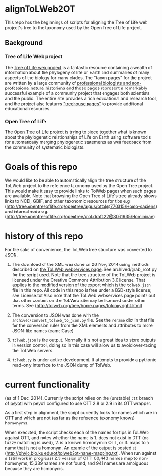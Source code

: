# alignToLWeb2OT

This repo has the beginnings of scripts for aligning the Tree of Life web project's
tree to the taxonomy used by the Open Tree of Life project.

## Background

### Tree of Life Web project
The [Tree of Life web project](http://tolweb) is a fantastic resource containing a wealth of
information about the phylogeny of life on Earth and summaries of many aspects
of the biology for many clades. The "taxon pages" for the project are written by a
large community of
[professional biologists and non-professional natural historians](http://tolweb.org/onlinecontributors/app?page=PeopleList&service=external&sp=1)
and these pages represent a remarkably successful example of a community project
that engages both scientists and the public.
The entire site provides a rich educational and research tool, and the project
also features ["treehouse pages"](http://tolweb.org/tree/home.pages/treehouses.html)
to provide additional educational resources.


### Open Tree of Life
The [Open Tree of Life project](http://blog.opentreeoflife.org/)
is trying to piece together what is known about the
phylogenetic relationships of Life on Earth using software tools for
automatically merging phylogenetic statements as well feedback from the community
of systematic biologists.

# Goals of this repo
We would like to be able to automatically align the tree structure of the ToLWeb
project to the reference taxonomy used by the Open Tree project.
This would make it easy to provide links to TolWeb pages when such pages are
available.
Note that browsing the Open Tree of Life's tree
already shows links to NCBI, GBIF, and other taxonomic resources
for tips e.g (http://tree.opentreeoflife.org/opentree/argus/ottol@770315/Homo-sapiens)
and internal node e.g. (http://tree.opentreeoflife.org/opentree/otol.draft.22@3061935/Homininae)

# history of this repo

For the sake of convenience, the ToLWeb tree structure was converted to JSON.

   1. The download of the XML was done on 28 Nov, 2014 using methods described on 
[the ToLWeb webservices page](http://tolweb.org/tree/home.pages/downloadtree.html).
See archived/grab_root.py for the script used. Note that the tree structure of the ToLWeb
project is licensed under the [Creative Commons Attribution 3.0](http://creativecommons.org/licenses/by/3.0/)
license. That applies to the modified version of the export which is the `tolweb.json` file
in this repo. All code in this repo is free under a BSD-style license; see License.txt Also note
that the ToLWeb webservices page points out that other content on the ToLWeb site may be licensed
under other terms. See (http://tolweb.org/tree/home.pages/tolcopyright.html)

   2. The conversion to JSON was done with the `archived/convert_tolweb_to_json.py` file. See the
`rename` dict in that file for the conversion rules from the XML elements and attributes to more JSON-like
names (camelCase).

   3. `tolweb.json` is the output. Normally it is not a great idea to store outputs in version control,
doing so in this case will allow us to avoid over-taxing the ToLWeb servers.

   4. `tolweb.py` is under active development. It attempts to provide a pythonic read-only interface
to the JSON dump of TolWeb.

# current functionality

(as of 1 Dec, 2014). Currently the script relies on the (unstable) `ott` branch of [peyotl](https://github.com/OpenTreeOfLife/peyotl)
with peyotl configured to use OTT 2.8 or 2.9 in its OTT wrapper.


As a first step in alignment, the script currently looks for names which are in OTT and which are not
(as far as the reference taxonomy knows) homonyms.

When executed, the script checks each of the names for tips in ToLWeb against OTT, and notes whether
the name is 1. does not exist in OTT (no fuzzy matching is used), 2. is a known homonym in OTT, or 3. maps to a name
that is not a homonym. An examle of the output is posted at (http://phylo.bio.ku.edu/ot/tolweb2ot-name-mapping.txt).
When run against a (still work in progress) 2.9 version of OTT: 60,443 names map to non-homonyms, 15,339 names are 
not found, and 941 names are ambiguous because they are homonyms.







